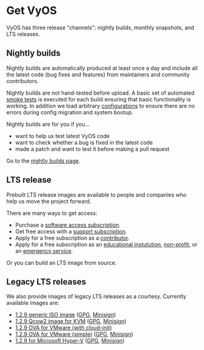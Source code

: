 # Get VyOS

VyOS has three release "channels": nightly builds, monthly snapshots, and LTS releases.

## Nightly builds

Nightly builds are automatically produced at least once a day and include all the latest
code (bug fixes and features) from maintainers and community contributors.

Nightly builds are not hand-tested before upload. A basic set of automated
[smoke tests](https://github.com/vyos/vyos-1x/tree/current/smoketest/scripts/cli) is executed
for each build ensuring that basic functionality is working. In addition we load arbitrary
[configurations](https://github.com/vyos/vyos-1x/tree/current/smoketest/configs) to ensure
there are no errors during config migration and system bootup.

Nightly builds are for you if you...

* want to help us test latest VyOS code
* want to check whether a bug is fixed in the latest code
* made a patch and want to test it before making a pull request

Go to the [nightly builds page](/get/nightly-builds).

## LTS release

Prebuilt LTS release images are available to people and companies who help us move the project
forward.

There are many ways to get access:

* Purchase a [software access subscription](https://vyos.io/subscriptions/software/).
* Get free access with a [support subscription](https://vyos.io/subscriptions/support/).
* Apply for a free subscription as a [contributor](/get/contributor-subscriptions).
* Apply for a free subscription as an
  [educational instutution](https://vyos.io/community/for-educational-institutions/),
  [non-profit](https://vyos.io/community/for-non-commercial-organizations/), or an
  [emergency service](http://vyos.io/community/for-first-responders/).

Or you can build an LTS image from source.

## Legacy LTS releases

We also provide images of legacy LTS releases as a courtesy. Currently available images are:

* [1.2.9 generic ISO image](http://s3-us.vyos.io/1.2.9/vyos-1.2.9-amd64.iso) ([GPG](http://s3-us.vyos.io/1.2.9/vyos-1.2.9-amd64.iso.asc), [Minisign](http://s3-us.vyos.io/1.2.9/vyos-1.2.9-amd64.iso.minisig))
* [1.2.9 Qcow2 image for KVM](http://s3-us.vyos.io/1.2.9/vyos-1.2.9-10G-qemu.qcow2) ([GPG](http://s3-us.vyos.io/1.2.9/vyos-1.2.9-10G-qemu.qcow2.asc), [Minisign](http://s3-us.vyos.io/1.2.9/vyos-1.2.9-10G-qemu.qcow2.minisig))
* [1.2.9 OVA for VMware (with cloud-init)](http://s3-us.vyos.io/1.2.9/vyos-1.2.9-cloud-init-vmware.ova)
* [1.2.9 OVA for VMware (simple)](http://s3-us.vyos.io/1.2.9/vyos-1.2.9-simple-vmware.ova) ([GPG](http://s3-us.vyos.io/1.2.9/vyos-1.2.9-simple-vmware.ova.asc), [Minisign](http://s3-us.vyos.io/1.2.9/vyos-1.2.9-simple-vmware.ova.minisig))
* [1.2.9 for Microsoft Hyper-V](http://s3-us.vyos.io/1.2.9/vyos-1.2.9-hyperv-amd64.vhdx) ([GPG](http://s3-us.vyos.io/1.2.9/vyos-1.2.9-hyperv-amd64.vhdx.asc), [Minisign](http://s3-us.vyos.io/1.2.9/vyos-1.2.9-hyperv-amd64.vhdx.minisig))
